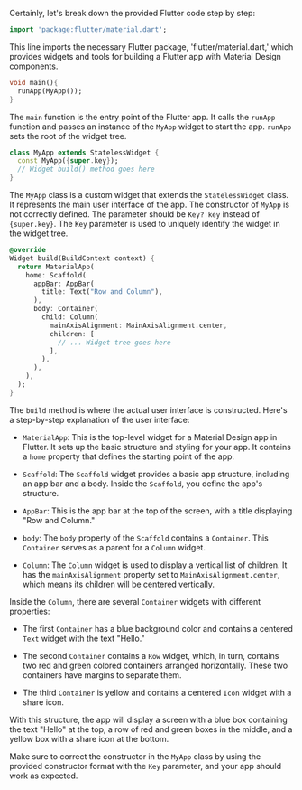 Certainly, let's break down the provided Flutter code step by step:

```dart
import 'package:flutter/material.dart';
```

This line imports the necessary Flutter package, 'flutter/material.dart,' which provides widgets and tools for building a Flutter app with Material Design components.

```dart
void main(){
  runApp(MyApp());
}
```

The `main` function is the entry point of the Flutter app. It calls the `runApp` function and passes an instance of the `MyApp` widget to start the app. `runApp` sets the root of the widget tree.

```dart
class MyApp extends StatelessWidget {
  const MyApp({super.key});
  // Widget build() method goes here
}
```

The `MyApp` class is a custom widget that extends the `StatelessWidget` class. It represents the main user interface of the app. The constructor of `MyApp` is not correctly defined. The parameter should be `Key? key` instead of `{super.key}`. The `Key` parameter is used to uniquely identify the widget in the widget tree.

```dart
@override
Widget build(BuildContext context) {
  return MaterialApp(
    home: Scaffold(
      appBar: AppBar(
        title: Text("Row and Column"),
      ),
      body: Container(
        child: Column(
          mainAxisAlignment: MainAxisAlignment.center,
          children: [
            // ... Widget tree goes here
          ],
        ),
      ),
    ),
  );
}
```

The `build` method is where the actual user interface is constructed. Here's a step-by-step explanation of the user interface:

- `MaterialApp`: This is the top-level widget for a Material Design app in Flutter. It sets up the basic structure and styling for your app. It contains a `home` property that defines the starting point of the app.

- `Scaffold`: The `Scaffold` widget provides a basic app structure, including an app bar and a body. Inside the `Scaffold`, you define the app's structure.

- `AppBar`: This is the app bar at the top of the screen, with a title displaying "Row and Column."

- `body`: The `body` property of the `Scaffold` contains a `Container`. This `Container` serves as a parent for a `Column` widget.

- `Column`: The `Column` widget is used to display a vertical list of children. It has the `mainAxisAlignment` property set to `MainAxisAlignment.center`, which means its children will be centered vertically.

Inside the `Column`, there are several `Container` widgets with different properties:

- The first `Container` has a blue background color and contains a centered `Text` widget with the text "Hello."

- The second `Container` contains a `Row` widget, which, in turn, contains two red and green colored containers arranged horizontally. These two containers have margins to separate them.

- The third `Container` is yellow and contains a centered `Icon` widget with a share icon.

With this structure, the app will display a screen with a blue box containing the text "Hello" at the top, a row of red and green boxes in the middle, and a yellow box with a share icon at the bottom.

Make sure to correct the constructor in the `MyApp` class by using the provided constructor format with the `Key` parameter, and your app should work as expected.
